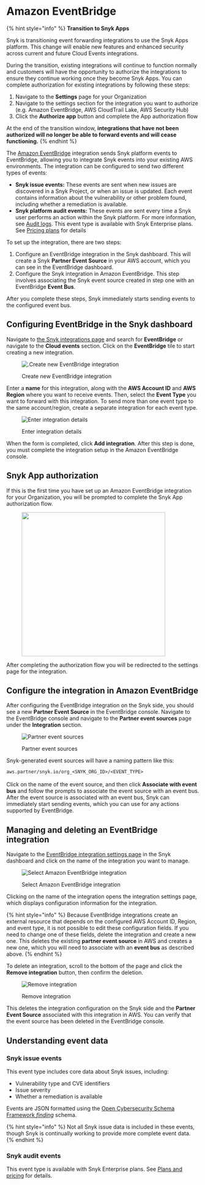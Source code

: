 # Amazon EventBridge

{% hint style="info" %}
**Transition to Snyk Apps**

Snyk is transitioning event forwarding integrations to use the Snyk Apps platform. This change will enable new features and enhanced security across current and future Cloud Events integrations.&#x20;

During the transition, existing integrations will continue to function normally and customers will have the opportunity to authorize the integrations to ensure they continue working once they become Snyk Apps. You can complete authorization for existing integrations by following these steps:

1. Navigate to the **Settings** page for your Organization
2. Navigate to the settings section for the integration you want to authorize (e.g. Amazon EventBridge, AWS CloudTrail Lake, AWS Security Hub)
3. Click the **Authorize app** button and complete the App authorization flow

At the end of the transition window, **integrations that have not been authorized will no longer be able to forward events and will cease functioning.**
{% endhint %}

The [Amazon EventBridge](https://aws.amazon.com/eventbridge/) integration sends Snyk platform events to EventBridge, allowing you to integrate Snyk events into your existing AWS environments. The integration can be configured to send two different types of events:

* **Snyk issue events:** These events are sent when new issues are discovered in a Snyk Project, or when an issue is updated. Each event contains information about the vulnerability or other problem found, including whether a remediation is available.
* **Snyk platform audit events:** These events are sent every time a Snyk user performs an action within the Snyk platform. For more information, see [Audit logs](https://docs.snyk.io/snyk-admin/manage-users-and-permissions/audit-logs). This event type is available with Snyk Enterprise plans. See [Pricing plans](../../implement-snyk/enterprise-implementation-guide/trial-limitations.md) for details

To set up the integration, there are two steps:

1. Configure an EventBridge integration in the Snyk dashboard. This will create a Snyk **Partner Event Source** in your AWS account, which you can see in the EventBridge dashboard.
2. Configure the Snyk integration in Amazon EventBridge. This step involves associating the Snyk event source created in step one with an EventBridge **Event Bus**.&#x20;

After you complete these steps, Snyk immediately starts sending events to the configured event bus.

## Configuring EventBridge in the Snyk dashboard

Navigate to [the Snyk integrations page](https://app.snyk.io/integrations) and search for **EventBridge** or navigate to the **Cloud events** section. Click on the **EventBridge** tile to start creating a new integration.

<figure><img src="../../.gitbook/assets/integrations-eventforwarding-eventbridge-tile.png" alt=".Create new EventBridge integration"><figcaption><p>Create new EventBridge integration</p></figcaption></figure>

Enter a **name** for this integration, along with the **AWS Account ID** and **AWS Region** where you want to receive events. Then, select the **Event Type** you want to forward with this integration. To send more than one event type to the same account/region, create a separate integration for each event type.

<figure><img src="../../.gitbook/assets/integrations-eventforwarding-eventbridge-dialog.png" alt="Enter integration details"><figcaption><p>Enter integration details</p></figcaption></figure>

When the form is completed, click **Add integration**. After this step is done, you must complete the integration setup in the Amazon EventBridge console.

## Snyk App authorization

If this is the first time you have set up an Amazon EventBridge integration for your Organization, you will be prompted to complete the Snyk App authorization flow.&#x20;

<figure><img src="../../.gitbook/assets/integrations-eventforwarding-eventbridge-auth.png" alt="" width="375"><figcaption></figcaption></figure>

After completing the authorization flow you will be redirected to the settings page for the integration.&#x20;

## Configure the integration in Amazon EventBridge

After configuring the EventBridge integration on the Snyk side, you should see a new **Partner Event Source** in the EventBridge console. Navigate to the EventBridge console and navigate to the **Partner event sources** page under the **Integration** section.

<figure><img src="../../.gitbook/assets/integrations-eventforwarding-eventbridge-eventsource.png" alt="Partner event sources"><figcaption><p>Partner event sources</p></figcaption></figure>

Snyk-generated event sources will have a naming pattern like this:

`aws.partner/snyk.io/org_<SNYK_ORG_ID>/<EVENT_TYPE>`\
\
Click on the name of the event source, and then click **Associate with event bus** and follow the prompts to associate the event source with an event bus. After the event source is associated with an event bus, Snyk can immediately start sending events, which you can use for any actions supported by EventBridge.

## Managing and deleting an EventBridge integration

Navigate to the [EventBridge integration settings page](https://app.snyk.io/manage/integrations/aws-eventbridge) in the Snyk dashboard and click on the name of the integration you want to manage.

<figure><img src="../../.gitbook/assets/integrations-eventforwarding-eventbridge-snyksettings.png" alt="Select Amazon EventBridge integration"><figcaption><p>Select Amazon EventBridge integration</p></figcaption></figure>

Clicking on the name of the integration opens the integration settings page, which displays configuration information for the integration.

{% hint style="info" %}
Because EventBridge integrations create an external resource that depends on the configured AWS Account ID, Region, and event type, it is not possible to edit these configuration fields. If you need to change one of these fields, delete the integration and create a new one. This deletes the existing **partner event source** in AWS and creates a new one, which you will need to associate with an **event bus** as described above.
{% endhint %}

To delete an integration, scroll to the bottom of the page and click the **Remove integration** button, then confirm the deletion.

<figure><img src="../../.gitbook/assets/integrations-eventforwarding-eventbridge-delete.png" alt="Remove integration"><figcaption><p>Remove integration</p></figcaption></figure>

This deletes the integration configuration on the Snyk side and the **Partner Event Source** associated with this integration in AWS. You can verify that the event source has been deleted in the EventBridge console.

## Understanding event data

### Snyk issue events

This event type includes core data about Snyk issues, including:

* Vulnerability type and CVE identifiers
* Issue severity
* Whether a remediation is available

Events are JSON formatted using the [Open Cybersecurity Schema Framework _finding_](https://schema.ocsf.io/1.0.0-rc.2/classes/security\_finding?extensions=) schema.&#x20;

{% hint style="info" %}
Not all Snyk issue data is included in these events, though Snyk is continually working to provide more complete event data.
{% endhint %}

### Snyk audit events

This event type is available with Snyk Enterprise plans. See [Plans and pricing](https://snyk.io/plans/) for details.
